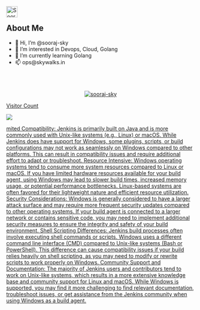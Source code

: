 
<a href="https://www.linkedin.com/in/sooraj-ks/">
  <img align="left" alt="Sooraj KS" width="30px" src="http://t0.gstatic.com/images?q=tbn:ANd9GcRMCA3j2A8hfLl9p5UAU5nd9lvqLlNZvqoU4xOsZ192uH4IYS6X" />
</a>

</br>

<div>
  <h2> About Me </h2>
  <ul>
    <li>👋 Hi, I’m @sooraj-sky</li>
    <li>👀 I’m interested in Devops, Cloud, Golang</li>
    <li>🌱 I’m currently learning Golang</li>
    <li>📫 ops@skywalks.in</li>
    <a href="https://miro.com/app/board/uXjVM6rrSjw=/?share_link_id=119523917985">
  </ul>
</div>

</br>
</br>

<p align="center"> <img src="https://github-readme-stats.vercel.app/api?username=sooraj-sky&show_icons=true&theme=cobalt" alt="sooraj-sky" />
<div>
 <p>Visitor Count</P> <img  src="https://visitor-badge.glitch.me/badge?page_id=sooraj-sky.sooraj-sky" />
</div>

mited Compatibility: Jenkins is primarily built on Java and is more commonly used with Unix-like systems (e.g., Linux) or macOS. While Jenkins does have support for Windows, some plugins, scripts, or build configurations may not work as seamlessly on Windows compared to other platforms. This can result in compatibility issues and require additional effort to adapt or troubleshoot.
Resource Intensive: Windows operating systems tend to consume more system resources compared to Linux or macOS. If you have limited hardware resources available for your build agent, using Windows may lead to slower build times, increased memory usage, or potential performance bottlenecks. Linux-based systems are often favored for their lightweight nature and efficient resource utilization.
Security Considerations: Windows is generally considered to have a larger attack surface and may require more frequent security updates compared to other operating systems. If your build agent is connected to a larger network or contains sensitive code, you may need to implement additional security measures to ensure the integrity and safety of your build environment.
Shell Scripting Differences: Jenkins build processes often involve executing shell commands or scripts. Windows uses a different command line interface (CMD) compared to Unix-like systems (Bash or PowerShell). This difference can cause compatibility issues if your build relies heavily on shell scripting, as you may need to modify or rewrite scripts to work properly on Windows.
Community Support and Documentation: The majority of Jenkins users and contributors tend to work on Unix-like systems, which results in a more extensive knowledge base and community support for Linux and macOS. While Windows is supported, you may find it more challenging to find relevant documentation, troubleshoot issues, or get assistance from the Jenkins community when using Windows as a build agent.
